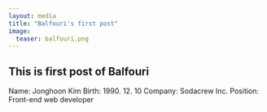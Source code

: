 ```yaml
---
layout: media
title: "Balfouri's first post"
image:
  teaser: balfouri.png
---
```



## This is first post of Balfouri ##

Name: Jonghoon Kim
Birth: 1990. 12. 10
Company: Sodacrew Inc.
Position: Front-end web developer
